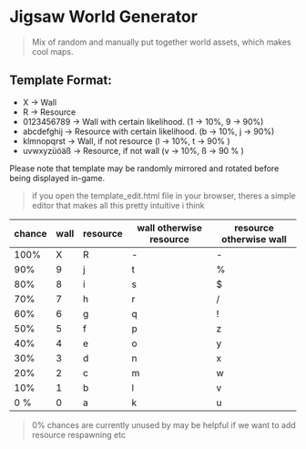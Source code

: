 # Jigsaw World Generator

> Mix of random and manually put together world assets, which makes cool maps.

## Template Format:

- X -> Wall
- R -> Resource
- 0123456789 -> Wall with certain likelihood. (1 -> 10%, 9 -> 90%)
- abcdefghij -> Resource with certain likelihood. (b -> 10%, j -> 90%)
- klmnopqrst -> Wall, if not resource (l -> 10%, t -> 90% )
- uvwxyzüöäß -> Resource, if not wall (v -> 10%, ß -> 90 % )

Please note that template may be randomly mirrored and rotated before being displayed in-game.

> if you open the template_edit.html file in your browser, theres a simple editor that makes all this pretty intuitive i think

| chance | wall | resource | wall otherwise resource | resource otherwise wall |
| ------ | ---- | -------- | ----------------------- | ----------------------- |
| 100%   | X    | R        | -                       | -                       |
| 90%    | 9    | j        | t                       | %                       |
| 80%    | 8    | i        | s                       | $                       |
| 70%    | 7    | h        | r                       | /                       |
| 60%    | 6    | g        | q                       | !                       |
| 50%    | 5    | f        | p                       | z                       |
| 40%    | 4    | e        | o                       | y                       |
| 30%    | 3    | d        | n                       | x                       |
| 20%    | 2    | c        | m                       | w                       |
| 10%    | 1    | b        | l                       | v                       |
| 0 %    | 0    | a        | k                       | u                       |

> 0% chances are currently unused by may be helpful if we want to add resource respawning etc
